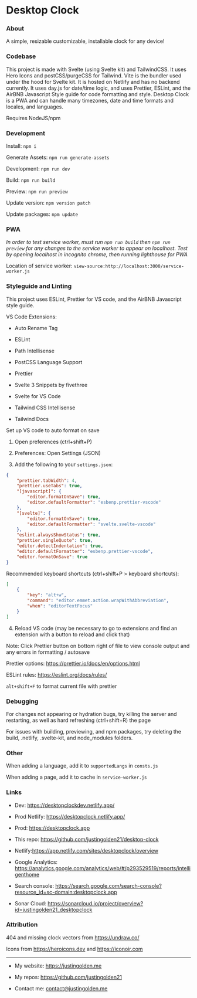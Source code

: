 # Desktop Clock

### About

A simple, resizable customizable, installable clock for any device!

### Codebase

This project is made with Svelte (using Svelte kit) and TailwindCSS. It uses Hero Icons and postCSS/purgeCSS for Tailwind. Vite is the bundler used under the hood for Svelte kit. It is hosted on Netlify and has no backend currently. It uses day.js for date/time logic, and uses Prettier, ESLint, and the AirBNB Javascript Style guide for code formatting and style. Desktop Clock is a PWA and can handle many timezones, date and time formats and locales, and languages.

Requires NodeJS/npm

### Development

Install: `npm i`

Generate Assets: `npm run generate-assets`

Development: `npm run dev`

Build: `npm run build`

Preview: `npm run preview`

Update version: `npm version patch`

Update packages: `npm update`

### PWA

_In order to test service worker, must run `npm run build` then `npm run preview` for any changes to the service worker to appear on localhost. Test by opening localhost in incognito chrome, then running lighthouse for PWA_

Location of service worker: `view-source:http://localhost:3000/service-worker.js`

### Styleguide and Linting

This project uses ESLint, Prettier for VS code, and the AirBNB Javascript style guide.

VS Code Extensions:

- Auto Rename Tag

- ESLint

- Path Intellisense

- PostCSS Language Support

- Prettier

- Svelte 3 Snippets by fivethree

- Svelte for VS Code

- Tailwind CSS Intellisense

- Tailwind Docs

Set up VS code to auto format on save

1. Open preferences (ctrl+shift+P)

2. Preferences: Open Settings (JSON)

3. Add the following to your `settings.json`:

```json
{
	"prettier.tabWidth": 4,
	"prettier.useTabs": true,
	"[javascript]": {
		"editor.formatOnSave": true,
		"editor.defaultFormatter": "esbenp.prettier-vscode"
	},
	"[svelte]": {
		"editor.formatOnSave": true,
		"editor.defaultFormatter": "svelte.svelte-vscode"
	},
	"eslint.alwaysShowStatus": true,
	"prettier.singleQuote": true,
	"editor.detectIndentation": true,
	"editor.defaultFormatter": "esbenp.prettier-vscode",
	"editor.formatOnSave": true
}
```

Recommended keyboard shortcuts (ctrl+shift+P > keyboard shortcuts):

```json
[
	{
		"key": "alt+w",
		"command": "editor.emmet.action.wrapWithAbbreviation",
		"when": "editorTextFocus"
	}
]
```

4. Reload VS code (may be necessary to go to extensions and find an extension with a button to reload and click that)

Note: Click Prettier button on bottom right of file to view console output and any errors in formatting / autosave

Prettier options: https://prettier.io/docs/en/options.html

ESLint rules: https://eslint.org/docs/rules/

`alt+shift+F` to format current file with prettier

### Debugging

For changes not appearing or hydration bugs, try killing the server and restarting, as well as hard refreshing (ctrl+shift+R) the page

For issues with building, previewing, and npm packages, try deleting the build, .netlify, .svelte-kit, and node_modules folders.

### Other

When adding a language, add it to `supportedLangs` in `consts.js`

When adding a page, add it to cache in `service-worker.js`

### Links

- Dev: https://desktopclockdev.netlify.app/

- Prod Netlify: https://desktopclock.netlify.app/

- Prod: https://desktopclock.app

- This repo: https://github.com/justingolden21/desktop-clock

- Netlify:https://app.netlify.com/sites/desktopclock/overview

- Google Analytics: https://analytics.google.com/analytics/web/#/p293529519/reports/intelligenthome

- Search console: https://search.google.com/search-console?resource_id=sc-domain:desktopclock.app

- Sonar Cloud: https://sonarcloud.io/project/overview?id=justingolden21_desktopclock

### Attribution

404 and missing clock vectors from https://undraw.co/

Icons from https://heroicons.dev and https://iconoir.com

<hr>

- My website: https://justingolden.me

- My repos: https://github.com/justingolden21

- Contact me: contact@justingolden.me

